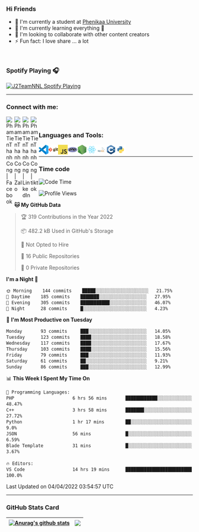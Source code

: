 ### Hi Friends

- 🔭 I'm currently a student at [Phenikaa University]
- 🌱 I'm currently learning everything 🤣
- 👯 I'm looking to collaborate with other content creators
- ⚡ Fun fact: I love share ... a lot

<br />

### Spotify Playing 🎧
[<img src="https://spotify-playing-git-master.j2teamnnl.vercel.app/api/spotify-playing" alt="J2TeamNNL Spotify Playing" width="350" />](https://open.spotify.com/user/31bvg3wront7ddphslihvvtofufa)

<!-- [<img src="https://becongspotify-git-master.phamtienthanhcong.vercel.app/api/spotify-playing" alt="Spotify Now Playing" width="350" />] -->

---


### Connect with me:
[<img align="left" alt="PhamTienThanhCong | Facebook" width="22px" src="https://upload.wikimedia.org/wikipedia/commons/thumb/1/16/Facebook-icon-1.png/640px-Facebook-icon-1.png" />][facebook]
[<img align="left" alt="PhamTienThanhCong | Zalo" width="22px" src="https://www.anphatpc.com.vn/template/anphat_2020v2/images/icon-zalo.jpg" />][zalo]
[<img align="left" alt="PhamTienThanhCong | LinkedIn" width="22px" src="https://cdn3.iconfinder.com/data/icons/inficons/512/linkedin.png" />][linkedin]
[<img align="left" alt="PhamTienThanhCong | tiktok" width="22px" src="https://cdn.worldvectorlogo.com/logos/tiktok-logo.svg" />][tiktok]

<br />

### Languages and Tools:

<img align="left" alt="Visual Studio Code" width="26px" src="https://raw.githubusercontent.com/github/explore/80688e429a7d4ef2fca1e82350fe8e3517d3494d/topics/visual-studio-code/visual-studio-code.png" />
<img align="left" alt="git" width="26px" src="https://raw.githubusercontent.com/github/explore/80688e429a7d4ef2fca1e82350fe8e3517d3494d/topics/git/git.png" hrep/>

[<img align="left" alt="JavaScript" width="26px" src="https://raw.githubusercontent.com/github/explore/80688e429a7d4ef2fca1e82350fe8e3517d3494d/topics/javascript/javascript.png" />][min project]
[<img align="left" alt="php" width="26px" src="https://raw.githubusercontent.com/github/explore/80688e429a7d4ef2fca1e82350fe8e3517d3494d/topics/php/php.png" />][web]
[<img align="left" alt="nodejs" width="26px" src="https://raw.githubusercontent.com/github/explore/80688e429a7d4ef2fca1e82350fe8e3517d3494d/topics/nodejs/nodejs.png" />][web]
[<img align="left" alt="react" width="26px" src="https://raw.githubusercontent.com/github/explore/80688e429a7d4ef2fca1e82350fe8e3517d3494d/topics/react/react.png" />][web]

<img align="left" alt="mysql" width="26px" src="https://raw.githubusercontent.com/github/explore/80688e429a7d4ef2fca1e82350fe8e3517d3494d/topics/mysql/mysql.png" />

[<img align="left" alt="cpp c" width="26px" src="https://raw.githubusercontent.com/github/explore/80688e429a7d4ef2fca1e82350fe8e3517d3494d/topics/cpp/cpp.png" />][c and cpp]
[<img align="left" alt="python" width="26px" src="https://raw.githubusercontent.com/github/explore/80688e429a7d4ef2fca1e82350fe8e3517d3494d/topics/python/python.png" />][python]

<br />

---

### Time code

<!--START_SECTION:waka-->
![Code Time](http://img.shields.io/badge/Code%20Time-243%20hrs%2050%20mins-blue)

![Profile Views](http://img.shields.io/badge/Profile%20Views-21-blue)

**🐱 My GitHub Data** 

> 🏆 319 Contributions in the Year 2022
 > 
> 📦 482.2 kB Used in GitHub's Storage 
 > 
> 🚫 Not Opted to Hire
 > 
> 📜 16 Public Repositories 
 > 
> 🔑 0 Private Repositories  
 > 
**I'm a Night 🦉** 

```text
🌞 Morning    144 commits    █████░░░░░░░░░░░░░░░░░░░░   21.75% 
🌆 Daytime    185 commits    ███████░░░░░░░░░░░░░░░░░░   27.95% 
🌃 Evening    305 commits    ███████████░░░░░░░░░░░░░░   46.07% 
🌙 Night      28 commits     █░░░░░░░░░░░░░░░░░░░░░░░░   4.23%

```
📅 **I'm Most Productive on Tuesday** 

```text
Monday       93 commits     ███░░░░░░░░░░░░░░░░░░░░░░   14.05% 
Tuesday      123 commits    ████░░░░░░░░░░░░░░░░░░░░░   18.58% 
Wednesday    117 commits    ████░░░░░░░░░░░░░░░░░░░░░   17.67% 
Thursday     103 commits    ████░░░░░░░░░░░░░░░░░░░░░   15.56% 
Friday       79 commits     ███░░░░░░░░░░░░░░░░░░░░░░   11.93% 
Saturday     61 commits     ██░░░░░░░░░░░░░░░░░░░░░░░   9.21% 
Sunday       86 commits     ███░░░░░░░░░░░░░░░░░░░░░░   12.99%

```


📊 **This Week I Spent My Time On** 

```text
💬 Programming Languages: 
PHP                      6 hrs 56 mins       ████████████░░░░░░░░░░░░░   48.47% 
C++                      3 hrs 58 mins       ███████░░░░░░░░░░░░░░░░░░   27.72% 
Python                   1 hr 17 mins        ██░░░░░░░░░░░░░░░░░░░░░░░   9.0% 
JSON                     56 mins             █░░░░░░░░░░░░░░░░░░░░░░░░   6.59% 
Blade Template           31 mins             █░░░░░░░░░░░░░░░░░░░░░░░░   3.67%

🔥 Editors: 
VS Code                  14 hrs 19 mins      █████████████████████████   100.0%

```


 Last Updated on 04/04/2022 03:54:57 UTC
<!--END_SECTION:waka-->

---

### GitHub Stats Card

| <a href="https://github.com/phamtienthanhcong"><img align="center" src="https://github-readme-stats.vercel.app/api?username=PhamTienThanhCong&show_icons=true&include_all_commits=true&theme=buefy&hide_border=true&theme=ocean_dark" alt="Anurag's github stats" /></a> | <a href="https://github.com/phamtienthanhcong"><img align="center" src="https://github-readme-stats.vercel.app/api/top-langs/?username=PhamTienThanhCong&layout=compact&theme=buefy&hide_border=true&theme=ocean_dark" /></a> |
| ------------- | ------------- |

[Phenikaa University]: https://phenikaa-uni.edu.vn/vi
[facebook]: https://www.facebook.com/phamtienthanhcong
[linkedin]: https://linkedin.com/in/phamtienthanhcong
[zalo]: https://zalo.me/0396396332
[tiktok]: https://www.tiktok.com/@phamtienthanhcong
[web]: https://github.com/PhamTienThanhCong/web_dev
[min project]: https://github.com/PhamTienThanhCong/Project-Of-Web
[c and cpp]: https://github.com/PhamTienThanhCong/Code_C_and_Cpro
[python]: https://github.com/PhamTienThanhCong/Python_beginer
